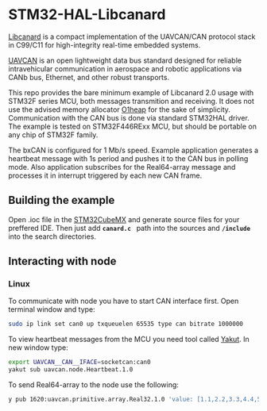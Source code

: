 # STM32-HAL-Libcanard

[Libcanard](https://github.com/UAVCAN/libcanard) is a compact implementation of the UAVCAN/CAN protocol stack in C99/C11 for high-integrity real-time embedded systems.

[UAVCAN](https://uavcan.org) is an open lightweight data bus standard designed for reliable intravehicular communication in aerospace and robotic applications via CANb bus, Ethernet, and other robust transports.

This repo provides the bare minimum example of Libcanard 2.0 usage with STM32F series MCU, both messages transmition and receiving. It does not use the advised memory allocator [O1heap](https://github.com/pavel-kirienko/o1heap) for the sake of simplicity. Communication with the CAN bus is done via standard STM32HAL driver. The example is tested on STM32F446RExx MCU, but should be portable on any chip of STM32F family.

The bxCAN is configured for 1 Mb/s speed. Example application generates a heartbeat message with 1s period and pushes it to the CAN bus in polling mode. Also application subscribes for the Real64-array message and processes it in interrupt triggered by each new CAN frame. 

## Building the example
Open .ioc file in the [STM32CubeMX](https://www.st.com/en/development-tools/stm32cubemx.html) and generate source files for your preffered IDE. Then just add **`canard.c `** path into the sources and  **`/include `** into the search directories. 

## Interacting with node
### Linux
To communicate with node you have to start CAN interface first. Open terminal window and type:
```bash
sudo ip link set can0 up txqueuelen 65535 type can bitrate 1000000
```
To view heartbeat messages from the MCU you need tool called [Yakut](https://github.com/UAVCAN/yakut). In new window type:
```bash
export UAVCAN__CAN__IFACE=socketcan:can0
yakut sub uavcan.node.Heartbeat.1.0
```
To send Real64-array to the node use the following:
```bash
y pub 1620:uavcan.primitive.array.Real32.1.0 'value: [1.1,2.2,3.3,4.4,5.5]'
```

